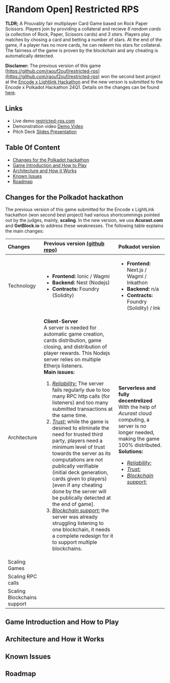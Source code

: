# [Random Open] Restricted RPS

**TLDR;** A Prouvably fair multiplayer Card Game based on Rock Paper Scissors. Players join by providing a collateral and recieve <em>6 random cards</em> (a collection of Rock, Paper, Scissors cards) and <em>3 stars</em>. Players play matches by chosing a card and betting a number of stars. At the end of the game, if a player has no more cards, he can redeem his stars for collateral. The fairness of the game is proven by the blockchain and any cheating is automatically detected.

**Disclamer:** The previous version of this game [https://github.com/raouf2ouf/restricted-rps](https://github.com/raouf2ouf/restricted-rps) won the second best project at the [Encode x Lightlink Hackathon]() and the new verson is submitted to the Encode x Polkadot Hackathon 24Q1. Details on the changes can be found [here](#changes-for-the-polkadot-hackathon).

## Links

- Live demo [restricted-rps.com]()
- Demonstration video [Demo Video]()
- Pitch Deck [Slides Presentation]()

## Table Of Content

- [Changes for the Polkadot hackathon](#changes-for-the-polkadot-hackathon)
- [Game Introduction and How to Play](#game-introduction-and-how-to-play)
- [Architecture and How it Works](#architecture-and-how-it-works)
- [Known Issues](#known-issues)
- [Roadmap](#roadmap)

## Changes for the Polkadot hackathon

The previous version of this game submitted for the Encode x LightLink hackathon (won second best project) had various shortcommings pointed out by the judges, mainly, **scaling**. In the new version, we use **Acurast.com** and **GetBlock.io** to address these weaknesses. The following table explains the main changes:

| Changes                     | Previous version [(github repo)](https://github.com/raouf2ouf/restricted-rps)                                                                                                                                                                                                                                                                                                                                                                                                                                                                                                                                                                                                                                                                                                                                                                                                                                                       | Polkadot version                                                                                                                                                                                                                                                              |
| :-------------------------- | :---------------------------------------------------------------------------------------------------------------------------------------------------------------------------------------------------------------------------------------------------------------------------------------------------------------------------------------------------------------------------------------------------------------------------------------------------------------------------------------------------------------------------------------------------------------------------------------------------------------------------------------------------------------------------------------------------------------------------------------------------------------------------------------------------------------------------------------------------------------------------------------------------------------------------------- | :---------------------------------------------------------------------------------------------------------------------------------------------------------------------------------------------------------------------------------------------------------------------------- |
| Technology                  | <ul><li>**Frontend:** Ionic / Wagmi</li><li>**Backend:** Nest (Nodejs)</li><li>**Contracts:** Foundry (Solidity)</li></ul>                                                                                                                                                                                                                                                                                                                                                                                                                                                                                                                                                                                                                                                                                                                                                                                                          | <ul><li>**Frontend:** Next.js / Wagmi / Inkathon</li><li>**Backend:** n/a</li><li>**Contracts:** Foundry (Solidity) / Ink</li></ul>                                                                                                                                           |
| Architecture                | **Client-Server**<br> A server is needed for automatic game creation, cards distribution, game closing, and distribution of player rewards. This Nodejs server relies on multiple Etherjs listeners. <br/>**Main issues:** <ol><li><u>_Reliability:</u>_ The server fails regularly due to too many RPC http calls (for listeners) and too many submitted transactions at the same time.</li><li><u>_Trust_:</u> while the game is desined to eliminate the need for trusted third party, players need a minimum level of trust towards the server as its computations are not publically verifiable (initial deck generation, cards given to players) [even if any cheating done by the server will be publically detected at the end of game].</li><li><u>_Blockchain support:_</u> the server was already struggling listening to one blockchain, it needs a complete redesign for it to support multiple blockchains.</li></ol> | **Serverless and fully decentrelized**<br> With the help of _Acurast_ cloud computing, a server is no longer needed, making the game 100% distributed.<br/>**Solutions:**<ul><li><u>_Reliability:_</u></li><li><u>_Trust:_</u></li><li><u>_Blockchain support:_</u></li></ul> |
| Scaling Games               |                                                                                                                                                                                                                                                                                                                                                                                                                                                                                                                                                                                                                                                                                                                                                                                                                                                                                                                                     |
| Scaling RPC calls           |                                                                                                                                                                                                                                                                                                                                                                                                                                                                                                                                                                                                                                                                                                                                                                                                                                                                                                                                     |
| Scaling Blockchains support |                                                                                                                                                                                                                                                                                                                                                                                                                                                                                                                                                                                                                                                                                                                                                                                                                                                                                                                                     |

## Game Introduction and How to Play

## Architecture and How it Works

## Known Issues

## Roadmap
